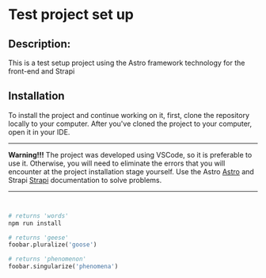 # Test project set up
  ## Description:
  This is a test setup project using the Astro framework technology for the front-end and Strapi

  ## Installation
  To install the project and continue working on it, first, clone the repository locally to your computer. 
  After you've cloned the project to your computer, open it in your IDE.
  ____
  **Warning!!!** The project was developed using VSCode, so it is preferable to use it. Otherwise, you will need to eliminate the errors that you will encounter at the project installation stage yourself. Use the Astro [Astro](https://astro.build/) and Strapi [Strapi](https://strapi.io/) documentation to solve problems.
  ____
  ```python
  
  
  # returns 'words'
  npm run install
  
  # returns 'geese'
  foobar.pluralize('goose')
  
  # returns 'phenomenon'
  foobar.singularize('phenomena')
```
  
  
